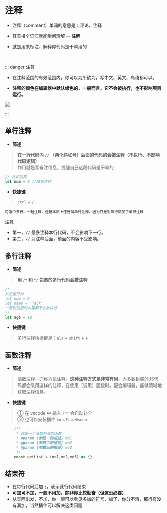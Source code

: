 # 注释

- 注释（comment）单词的意思是：评论、注释

- 其实换个词汇就能瞬间理解  -- **注解** 

- 就是用来标注、解释你代码是干嘛用的

<br/>


::: danger <Badge type='warning'>注意</Badge>

- 在注释范围的有效范围内，你可以为所欲为，写中文、英文、鸟语都可以。

- **注释的颜色在编辑器中默认绿色的，一般而言，它不会被执行，也不影响项目运行。**

![](/notesPic/202403080305.png)

:::

## 单行注释

- **简述**

> **在一行代码内  `//` （两个斜杠号）后面的代码的会被注释（不执行、不影响代码逻辑）**  
> 作用就是写备注信息，提醒自己这段代码是干嘛的

```javascript
// 比如这样
let num = 0 //或者这样
```


- **快捷键**

> `ctrl` + `/` 

<small>可选中多行，一起注释，但是本质上还是叫单行注释，因为只是对每行都加了单行注释</small>

<Badge type='danger'>注意</Badge>

- 第一，`//` 最多注释本行代码，不会影响下一行。
- 第二，`//` 只注释后面，前面的内容不受影响。


## 多行注释

- **简述**

> **用 `/*` 和 `*/` 包裹的多行代码会被注释**

```javascript
/*
从这里开始
let num = 0
let name = 'jack'
一直到这里的内容都不会被执行
*/
let age = 18
```
- **快捷键** 

> 多行注释快捷键是：`alt` + `shift` + `a`

## 函数注释

- **简述**

> 函数注释，亦称方法注释。**这种注释方式是非常有用**，大多数封装的JS代码都会采用这样的注释，在使用（调用）函数时，配合编辑器，能够清晰地获取注释信息。

- **快捷键**

> ① 在 vscode 中 输入 `/**` 会自动补全  
> ② 也可以安装插件 `koroFileHeader`

```javascript
    /**
     * 这是一个获取列表的函数
     * @param {参数一的描述} mo1 
     * @param {参数二的描述} mo2 
     * @param {参数三的描述} mo3 
     */
    const getList = (mo1,mo2,mo3) => {}

```

## 结束符

- 在每行代码后加 `;`，表示此行代码结束   
- **可加可不加，一般不用加，除非你比较勤奋（但这没必要）**
- 从实际出发，不加，你一眼可以看见多加的符号，加了，你分不清，那行有没有漏加，当然插件可以解决这类问题

<br/>

<br/>

